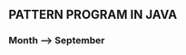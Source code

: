 <html>
<head>
</head>
<boby>
<h2>
  <div style= "backeground color:black">
PATTERN PROGRAM IN JAVA 
  </div>
</h2>
<h3>Month --> September
</html>
